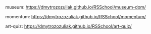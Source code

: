 museum:
https://dmytrozozuliak.github.io/RSSchool/museum-dom/

momentum:
https://dmytrozozuliak.github.io/RSSchool/momentum/

art-quiz:
https://dmytrozozuliak.github.io/RSSchool/art-quiz/

